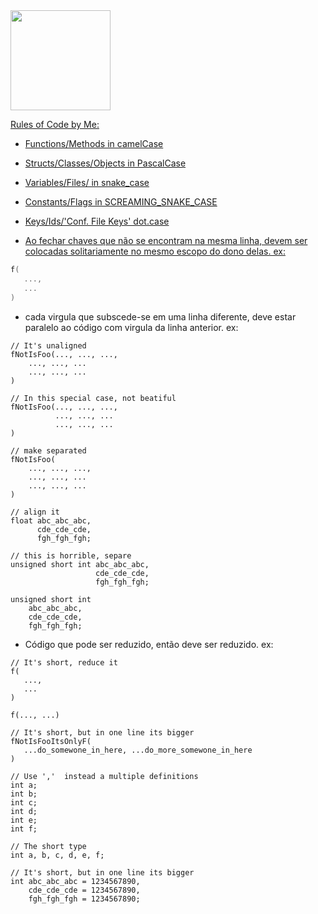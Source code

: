 


<div style="color: linen; border-color: linen">
  <a href="https://github.com/PothpothBR">
  <img height="160em" src="https://github-readme-stats.vercel.app/api?username=PothpothBR&show_icons=true&theme=dark&include_all_commits=true&count_private=true"/>
</div>

Rules of Code by Me:
* Functions/Methods in camelCase
* Structs/Classes/Objects in PascalCase
* Variables/Files/ in snake_case
* Constants/Flags in SCREAMING_SNAKE_CASE
* Keys/Ids/'Conf. File Keys' dot.case

* Ao fechar chaves que não se encontram na mesma linha, devem ser colocadas solitariamente no mesmo escopo do dono delas.
ex:
 ```C
f(
    ...,
    ...
)
 ```
* cada virgula que subscede-se em uma linha diferente, deve estar paralelo ao código com virgula da linha anterior.
  ex:
```
// It's unaligned
fNotIsFoo(..., ..., ...,
    ..., ..., ...
    ..., ..., ...
)

// In this special case, not beatiful
fNotIsFoo(..., ..., ...,
          ..., ..., ...
          ..., ..., ...
)

// make separated
fNotIsFoo(
    ..., ..., ...,
    ..., ..., ...
    ..., ..., ...
)
 
// align it
float abc_abc_abc,
      cde_cde_cde,
      fgh_fgh_fgh;
  
// this is horrible, separe
unsigned short int abc_abc_abc,
                   cde_cde_cde,
                   fgh_fgh_fgh;
  
unsigned short int
    abc_abc_abc,
    cde_cde_cde,
    fgh_fgh_fgh;
```
  
* Código que pode ser reduzido, então deve ser reduzido.
  ex:
 ```
// It's short, reduce it
f(
    ...,
    ...
)
  
f(..., ...)
  
// It's short, but in one line its bigger
fNotIsFooItsOnlyF(
    ...do_somewone_in_here, ...do_more_somewone_in_here
)
  
// Use ','  instead a multiple definitions
int a;
int b;
int c;
int d;
int e;
int f;
  
// The short type
int a, b, c, d, e, f;
  
// It's short, but in one line its bigger
int abc_abc_abc = 1234567890,
     cde_cde_cde = 1234567890,
     fgh_fgh_fgh = 1234567890;
 ```
